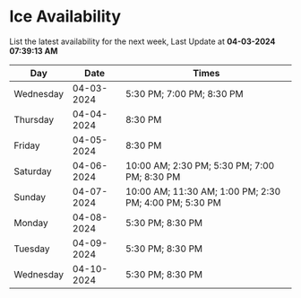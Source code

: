 # Ice Availability

List the latest availability for the next week, Last Update at **04-03-2024 07:39:13 AM**

| Day         | Date        | Times       |
| ----------- | ----------- | ----------- |
|Wednesday|04-03-2024|5:30 PM; 7:00 PM; 8:30 PM|
|Thursday|04-04-2024|8:30 PM|
|Friday|04-05-2024|8:30 PM|
|Saturday|04-06-2024|10:00 AM; 2:30 PM; 5:30 PM; 7:00 PM; 8:30 PM|
|Sunday|04-07-2024|10:00 AM; 11:30 AM; 1:00 PM; 2:30 PM; 4:00 PM; 5:30 PM|
|Monday|04-08-2024|5:30 PM; 8:30 PM|
|Tuesday|04-09-2024|5:30 PM; 8:30 PM|
|Wednesday|04-10-2024|5:30 PM; 8:30 PM|
